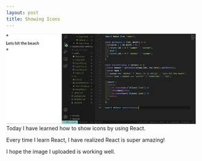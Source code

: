 ```yaml
---
layout: post
title: Showing Icons
---
```


![plants](/images/2021-9-22.png)
Today I have learned how to show icons by using React.

Every time I learn React, I have realized React is super amazing!

I hope the image I uploaded is working well.
